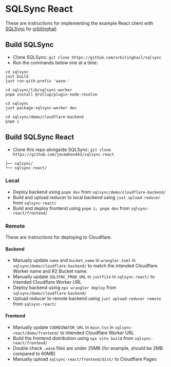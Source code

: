 # SQLSync React
These are instructions for implementing the example React client with [SQLSync](https://github.com/orbitinghail/sqlsync) by [orbitinghail](https://github.com/orbitinghail).

## Build SQLSync
* Clone SQLSync: `git clone https://github.com/orbitinghail/sqlsync`
* Run the commands below one at a time:
```
cd sqlsync
just build
just run-with-prefix 'wasm-'

cd sqlsync/lib/sqlsync-worker
pnpm install @rollup/plugin-node-resolve

cd sqlsync
just package-sqlsync-worker dev

cd sqlsync/demo/cloudflare-backend
pnpm i
```

## Build SQLSync React
* Clone this repo alongside SQLSync: `git clone https://github.com/jmcmahon443/sqlsync-react`
```
├── sqlsync/
└── sqlsync-react/
```

### Local
* Deploy backend using `pnpm dev` from `sqlsync/demo/cloudflare-backend/`
* Build and upload reducer to local backend using `just upload-reducer` from `sqlsync-react/`
* Build and deploy frontend using `pnpm i; pnpm dev` from `sqlsync-react/frontend/`

### Remote
These are instructions for deploying to Cloudflare.

#### Backend
* Manually update `name` and `bucket_name` in `wrangler.toml` in `sqlsync/demo/cloudflare-backend/` to match the intended Cloudflare Worker name and R2 Bucket name.
* Manually update `SQLSYNC_PROD_URL` in `justfile` in `sqlsync-react/` to intended Cloudflare Worker URL
* Deploy backend using `npx wrangler deploy` from `sqlsync/demo/cloudflare-backend/`
* Upload reducer to remote backend using `just upload-reducer remote` from `sqlsync-react/`

#### Frontend
* Manually update `COORDINATOR_URL` in `main.tsx` in `sqlsync-react/demo/frontend/` to intended Cloudflare Worker URL
* Build the frontend distribution using `npx vite build` from `sqlsync-react/frontend/`
* Double check `.wasm` files are under 25MB (for example, should be 2MB compared to 60MB)
* Manually upload `sqlsync-react/frontend/dist/` to Cloudflare Pages
